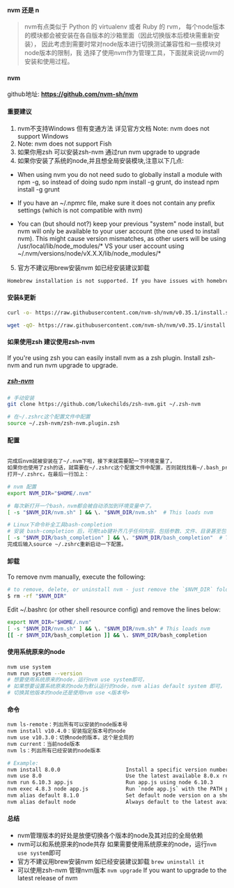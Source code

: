 #### nvm 还是 n
> nvm有点类似于 Python 的 virtualenv 或者 Ruby 的 rvm，
> 每个node版本的模块都会被安装在各自版本的沙箱里面（因此切换版本后模块需重新安装），
> 因此考虑到需要时常对node版本进行切换测试兼容性和一些模块对node版本的限制，我
> 选择了使用nvm作为管理工具，下面就来说说nvm的安装和使用过程。

#### nvm
github地址: **https://github.com/nvm-sh/nvm**

#### 重要建议  
1. nvm不支持Windows 但有变通方法 详见官方文档 Note: nvm does not support Windows
2. Note: nvm does not support Fish
3. 如果你用zsh 可以安装zsh-nvm 通过run nvm upgrade to upgrade
4. 如果你安装了系统的node,并且想全局安装模块,注意以下几点:

+ When using nvm you do not need sudo to globally install a module with npm -g, so instead of doing sudo npm install -g grunt, do instead npm install -g grunt

+ If you have an ~/.npmrc file, make sure it does not contain any prefix settings (which is not compatible with nvm)

+ You can (but should not?) keep your previous "system" node install, but nvm will only be available to your user account (the one used to install nvm). This might cause version mismatches, as other users will be using /usr/local/lib/node_modules/* VS your user account using ~/.nvm/versions/node/vX.X.X/lib/node_modules/*

5. 官方不建议用brew安装nvm 如已经安装建议卸载
```bash
Homebrew installation is not supported. If you have issues with homebrew-installed nvm, please brew uninstall it, and install it using the instructions below, before filing an issue.
```
#### 安装&更新
```bash
curl -o- https://raw.githubusercontent.com/nvm-sh/nvm/v0.35.1/install.sh | bash
```
```bash
wget -qO- https://raw.githubusercontent.com/nvm-sh/nvm/v0.35.1/install.sh | bash
```

#### 如果使用zsh 建议使用zsh-nvm
If you're using zsh you can easily install nvm as a zsh plugin. Install zsh-nvm and run nvm upgrade to upgrade.
##### [zsh-nvm](https://github.com/lukechilds/zsh-nvm)
```bash
# 手动安装
git clone https://github.com/lukechilds/zsh-nvm.git ~/.zsh-nvm

# 在~/.zshrc这个配置文件中配置
source ~/.zsh-nvm/zsh-nvm.plugin.zsh
```

#### 配置
``` bash

完成后nvm就被安装在了~/.nvm下啦，接下来就需要配一下环境变量了，
如果你也使用了zsh的话，就需要在~/.zshrc这个配置文件中配置，否则就找找看~/.bash_profile或者~/.profile吧。
打开~/.zshrc，在最后一行加上：

# nvm 配置
export NVM_DIR="$HOME/.nvm"

# 每次新打开一个bash，nvm都会被自动添加到环境变量中了。
[ -s "$NVM_DIR/nvm.sh" ] && \. "$NVM_DIR/nvm.sh"  # This loads nvm

# Linux下命令补全工具bash-completion
# 安装 bash-completion 后，可用tab键补齐几乎任何内容，包括参数、文件、目录甚至包名等
[ -s "$NVM_DIR/bash_completion" ] && \. "$NVM_DIR/bash_completion"  # This loads nvm bash_completion
完成后输入source ~/.zshrc重新启动一下配置。

```

#### 卸载
To remove nvm manually, execute the following:
```bash
# to remove, delete, or uninstall nvm - just remove the `$NVM_DIR` folder (usually `~/.nvm`)
$ rm -rf "$NVM_DIR"
```
Edit ~/.bashrc (or other shell resource config) and remove the lines below:
```bash
export NVM_DIR="$HOME/.nvm"
[ -s "$NVM_DIR/nvm.sh" ] && \. "$NVM_DIR/nvm.sh" # This loads nvm
[[ -r $NVM_DIR/bash_completion ]] && \. $NVM_DIR/bash_completion
```

#### 使用系统原来的node
```bash
nvm use system
nvm run system --version
# 想要使用系统原来的node，运行nvm use system即可，
# 如果想要设置系统原来的node为默认运行的node，nvm alias default system 即可，
# 切换其他版本的node还是使用nvm use <版本号>
```

#### 命令
```bash
nvm ls-remote：列出所有可以安装的node版本号  
nvm install v10.4.0：安装指定版本号的node  
nvm use v10.3.0：切换node的版本，这个是全局的  
nvm current：当前node版本  
nvm ls：列出所有已经安装的node版本  

# Example:
nvm install 8.0.0                     Install a specific version number
nvm use 8.0                           Use the latest available 8.0.x release
nvm run 6.10.3 app.js                 Run app.js using node 6.10.3
nvm exec 4.8.3 node app.js            Run `node app.js` with the PATH pointing to node 4.8.3
nvm alias default 8.1.0               Set default node version on a shell
nvm alias default node                Always default to the latest available node version on a shell
```
#### 总结
+ nvm管理版本的好处是放便切换各个版本的node及其对应的全局依赖
+ nvm可以和系统原来的node共存 如果需要使用系统原来的node，运行`nvm use system`即可
+ 官方不建议用brew安装nvm 如已经安装建议卸载 `brew uninstall it`
+ 可以使用zsh-nvm 管理nvm版本 `nvm upgrade` If you want to upgrade to the latest release of nvm
